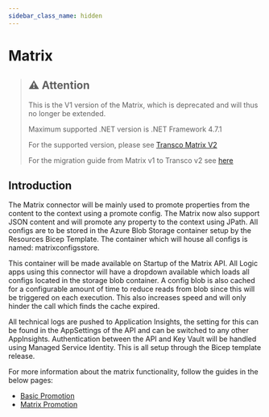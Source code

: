 ```yaml
---
sidebar_class_name: hidden
---
```


# Matrix

> ## ⚠️ Attention
> This is the V1 version of the Matrix, which is deprecated and will thus no longer be extended.
> 
> Maximum supported .NET version is .NET Framework 4.7.1
> 
> For the supported version, please see [Transco Matrix V2](../transcoV2.mdx)
>
> For the migration guide from Matrix v1 to Transco v2 see [here](../transcoV2.mdx#migrating-matrix-v1-to-v2)

## Introduction

The Matrix connector will be mainly used to promote properties from the content to the context using a promote config. The Matrix now also support JSON content and will promote any property to the context using JPath. All configs are to be stored in the Azure Blob Storage container setup by the Resources Bicep Template. The container which will house all configs is named: matrixconfigsstore.

This container will be made available on Startup of the Matrix API. All Logic apps using this connector will have a dropdown available which loads all configs located in the storage blob container. A config blob is also cached for a configurable amount of time to reduce reads from blob since this will be triggered on each execution. This also increases speed and will only hinder the call which finds the cache expired.

All technical logs are pushed to Application Insights, the setting for this can be found in the AppSettings of the API and can be switched to any other AppInsights. Authentication between the API and Key Vault will be handled using Managed Service Identity. This is all setup through the Bicep template release.

For more information about the matrix functionality, follow the guides in the below pages:

* [Basic Promotion](matrix-basic.md)
* [Matrix Promotion](matrix-promote.md)
